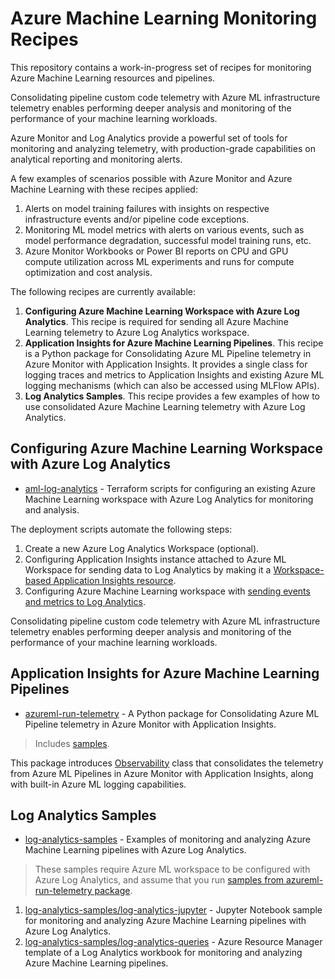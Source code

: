 # Azure Machine Learning Monitoring Recipes

This repository contains a work-in-progress set of recipes for monitoring Azure Machine Learning resources and pipelines.

Consolidating pipeline custom code telemetry with Azure ML infrastructure telemetry enables performing deeper analysis and monitoring of the performance of your machine learning workloads.

Azure Monitor and Log Analytics provide a powerful set of tools for monitoring and analyzing telemetry, with production-grade capabilities on analytical reporting and monitoring alerts.

A few examples of scenarios possible with Azure Monitor and Azure Machine Learning with these recipes applied:

1. Alerts on model training failures with insights on respective infrastructure events and/or pipeline code exceptions.
1. Monitoring ML model metrics with alerts on various events, such as model performance degradation, successful model training runs, etc.
1. Azure Monitor Workbooks or Power BI reports on CPU and GPU compute utilization across ML experiments and runs for compute optimization and cost analysis.

The following recipes are currently available:

1. **Configuring Azure Machine Learning Workspace with Azure Log Analytics**. This recipe is required for sending all Azure Machine Learning telemetry to Azure Log Analytics workspace.
1. **Application Insights for Azure Machine Learning Pipelines**. This recipe is a Python package for Consolidating Azure ML Pipeline telemetry in Azure Monitor with Application Insights. It provides a single class for logging traces and metrics to Application Insights and existing Azure ML logging mechanisms (which can also be accessed using MLFlow APIs).
1. **Log Analytics Samples**. This recipe provides a few examples of how to use consolidated Azure Machine Learning telemetry with Azure Log Analytics.

## Configuring Azure Machine Learning Workspace with Azure Log Analytics

* [aml-log-analytics](aml-log-analytics) - Terraform scripts for configuring an existing Azure Machine Learning workspace with Azure Log Analytics for monitoring and analysis.

The deployment scripts automate the following steps:

1. Create a new Azure Log Analytics Workspace (optional).
1. Configuring Application Insights instance attached to Azure ML Workspace for sending data to Log Analytics by making it a [Workspace-based Application Insights resource](https://docs.microsoft.com/en-us/azure/azure-monitor/app/convert-classic-resource).
1. Configuring Azure Machine Learning workspace with [sending events and metrics to Log Analytics](https://docs.microsoft.com/en-us/azure/machine-learning/monitor-azure-machine-learning#collection-and-routing).

Consolidating pipeline custom code telemetry with Azure ML infrastructure telemetry enables performing deeper analysis and monitoring of the performance of your machine learning workloads.

## Application Insights for Azure Machine Learning Pipelines

* [azureml-run-telemetry](azureml-run-telemetry) - A Python package for Consolidating Azure ML Pipeline telemetry in Azure Monitor with Application Insights.

> Includes [samples](azureml-run-telemetry/samples).

This package introduces [Observability](azureml-run-telemetry/azureml_appinsights_logger/observability.py#L53) class that consolidates the telemetry from Azure ML Pipelines in Azure Monitor with Application Insights, along with built-in Azure ML logging capabilities.

## Log Analytics Samples

* [log-analytics-samples](log-analytics-samples) - Examples of monitoring and analyzing Azure Machine Learning pipelines with Azure Log Analytics.

> These samples require Azure ML workspace to be configured with Azure Log Analytics, and assume that you run [samples from azureml-run-telemetry package](azureml-run-telemetry/samples).

1. [log-analytics-samples/log-analytics-jupyter](log-analytics-samples/log-analytics-jupyter) - Jupyter Notebook sample for monitoring and analyzing Azure Machine Learning pipelines with Azure Log Analytics.
1. [log-analytics-samples/log-analytics-queries](log-analytics-samples/log-analytics-queries) - Azure Resource Manager template of a Log Analytics workbook for monitoring and analyzing Azure Machine Learning pipelines.
